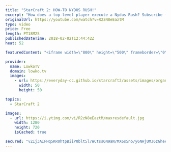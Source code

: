 ```yaml
---
title: "StarCraft 2: HOW-TO NYDUS RUSH!"
excerpt: "How does a top-level player execute a Nydus Rush? Subscribe for more videos: http://lowko.tv/youtube More StarCraft 2 Guides & Tutorials: https://goo.gl/BEPvJo  In this video I analyse a recent game between Serral and SpeCial. In this match on Backwater LE Serral decides to rush a Nydus Worm with minimal"
originalUrl: https://youtube.com/watch?v=R2zN8eEaztM
type: video
price: Free
length: PT18M2S
publishedDateTime: 2018-02-02T12:44:42Z
heat: 52

featuredContent: "<iframe width=\"800\" height=\"500\" frameborder=\"0\" src=\"https://www.youtube.com/embed/R2zN8eEaztM\" allow=\"accelerometer; autoplay; encrypted-media; gyroscope; picture-in-picture\" allowfullscreen></iframe>"

provider:
  name: LowkoTV
  domain: lowko.tv
  images:
    - url: https://everyday-cc.github.io/starcraft2/assets/images/organizations/lowko.tv-50x50.jpg
      width: 50
      height: 50

topics:
  - StarCraft 2

images:
  - url: https://i.ytimg.com/vi/R2zN8eEaztM/maxresdefault.jpg
    width: 1280
    height: 720
    isCached: true

secured: "vZIj3AIFHq5KR0htpBiiP0blt5l/WCtss6N9aN/MX6s5no/y6NHjUMJ6zGheev1c/6FW6yr+LHCQxzKmDM8Yee3WViuO8fLfi67hExobCCZ8LCHonQOjc7036++VxH6GR7TM6B93zor+Rlqg+y46mNu8K3VwOgiC91m1FxorsITiQW8zENrrgA8lLXKE5r62dUU8yelrbUG16KCt32ZJ7kFs7Pc31DCay9Z2eHMgxhHe/XIlyp11Fnz2TZWEph41OeDUJKa6ZYiR2x7pZVpS8wOKz4xpLOyyBuCq211ljBq2jv1pt9HgKWONIHGoGmOykVUy8RME/RYD7hqewPDj+bqHhbfZ0eBPJCqj5mK18DE/s/Mo8SZxA3TkkqKEM6pOBKeXefmjqYLBGSJCf6iWGEiubyjkdIy1FmcW71mBK3ITjMK6Cws7JqY08KvP0mOs;0xZTkl04W7lL9m7p6GAZDA=="
---
```


